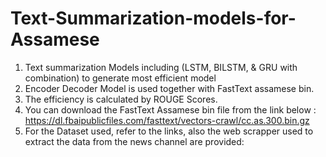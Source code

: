 # Text-Summarization-models-for-Assamese
1. Text summarization Models including (LSTM, BILSTM, &amp; GRU with combination) to generate most efficient model
2. Encoder Decoder Model is used together with FastText assamese bin.
3. The efficiency is calculated by ROUGE Scores.
4. You can download the FastText Assamese bin file from the link below :\
    https://dl.fbaipublicfiles.com/fasttext/vectors-crawl/cc.as.300.bin.gz 
5. For the Dataset used, refer to the links, also the web scrapper used to extract the data from the news channel are provided:
